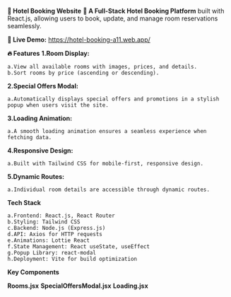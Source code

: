 
**🏨 Hotel Booking Website**
**🚀 A Full-Stack Hotel Booking Platform** built with React.js, allowing users to book, update, and manage room reservations seamlessly.

**🌟 Live Demo:** https://hotel-booking-a11.web.app/



**🔥 Features**
**1.Room Display:**

    a.View all available rooms with images, prices, and details.
    b.Sort rooms by price (ascending or descending).
**2.Special Offers Modal:**

    a.Automatically displays special offers and promotions in a stylish popup when users visit the site.
**3.Loading Animation:**

    a.A smooth loading animation ensures a seamless experience when fetching data.
**4.Responsive Design:**

    a.Built with Tailwind CSS for mobile-first, responsive design.
**5.Dynamic Routes:**

    a.Individual room details are accessible through dynamic routes.

**Tech Stack**

    a.Frontend: React.js, React Router
    b.Styling: Tailwind CSS
    c.Backend: Node.js (Express.js)
    d.API: Axios for HTTP requests
    e.Animations: Lottie React
    f.State Management: React useState, useEffect
    g.Popup Library: react-modal
    h.Deployment: Vite for build optimization

**Key Components**

**Rooms.jsx**
**SpecialOffersModal.jsx**
**Loading.jsx**